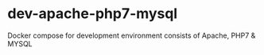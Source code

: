 # dev-apache-php7-mysql
Docker compose for development environment consists of Apache, PHP7 &amp; MYSQL
